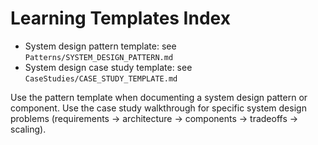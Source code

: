 # Learning Templates Index

- System design pattern template: see `Patterns/SYSTEM_DESIGN_PATTERN.md`
- System design case study template: see `CaseStudies/CASE_STUDY_TEMPLATE.md`

Use the pattern template when documenting a system design pattern or component. Use the case study walkthrough for specific system design problems (requirements → architecture → components → tradeoffs → scaling). 